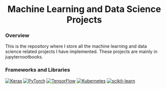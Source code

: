 <h1 align="center">
Machine Learning and Data Science Projects

### Overview
This is the repository where I store all the machine learning and data science related projects I have implemented. These projects are mainly in jupyternootbooks.


<!-- Typing SVG by DenverCoder1 - https://github.com/DenverCoder1/readme-typing-svg -->
<p align="center">
 

  
### Frameworks and Libraries

<p>
    <a href="#"><img alt="Keras" src="https://img.shields.io/badge/Keras-D00000.svg?style=for-the-badge&logo=Keras&logoColor=white"></a>
    <a href="#"><img alt="PyTorch" src="https://img.shields.io/badge/PyTorch-EE4C2C.svg?style=for-the-badge&logo=PyTorch&logoColor=white"></a>
    <a href="#"><img alt="TensorFlow" src="https://img.shields.io/badge/TensorFlow-FF6F00.svg?style=for-the-badge&logo=TensorFlow&logoColor=white"></a>
    <a href="#"><img alt="Kubernetes" src="https://img.shields.io/badge/Kubernetes-326CE5.svg?style=for-the-badge&logo=Kubernetes&logoColor=white"></a>
    <a href="#"><img alt="scikit-learn" src="https://img.shields.io/badge/scikit--learn-%23F7931E.svg?style=for-the-badge&logo=scikit-learn&logoColor=white"></a>
